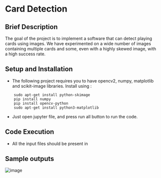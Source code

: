 # Card Detection

## Brief Description

The goal of the project is to implement a software that can detect playing cards using images. We have experimented on a wide number of images containing multiple cards and some, even with a highly skewed image, with a high success rate. 

## Setup and Installation

- The following project requires you to have opencv2, numpy, matplotlib and scikit-image libraries. Install using :
```
    sudo apt-get install python-skimage
    pip install numpy
    pip install opencv-python
    sudo apt-get install python3-matplotlib
```
- Just open jupyter file, and press run all button to run the code. 

## Code Execution

- All the input files should be present in 
## Sample outputs
![image](./data/outs/Screenshot_20221128_235003.png)
